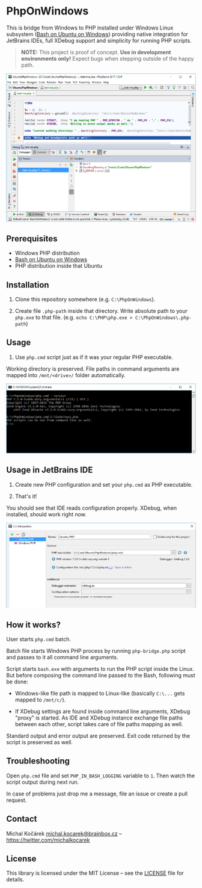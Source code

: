 # PhpOnWindows

This is bridge from Windows to PHP installed under Windows Linux subsystem 
    ([Bash on Ubuntu on Windows](https://msdn.microsoft.com/en-us/commandline/wsl/))
    providing native integration for JetBrains IDEs, full XDebug support and simplicity for running PHP scripts.

> **NOTE:** This project is proof of concept. **Use in development environments only!** 
> Expect bugs when stepping outside of the happy path.

![PhpStorm with debugging session running through PHP on Ubuntu on Windows](doc/phpstorm-preview.png)

## Prerequisites

* Windows PHP distribution
* [Bash on Ubuntu on Windows](https://msdn.microsoft.com/en-us/commandline/wsl/install_guide)
* PHP distribution inside that Ubuntu

## Installation

1. Clone this repository somewhere (e.g. `C:\PhpOnWindows`).

2. Create file `.php-path` inside that directory. Write absolute path to your `php.exe` to that file. 
   (e.g. `echo C:\PHP\php.exe > C:\PhpOnWindows\.php-path`)

## Usage

1. Use `php.cmd` script just as if it was your regular PHP executable.

Working directory is preserved. File paths in command arguments are mapped into `/mnt/<drive>/` folder automatically. 

![Linux PHP executable running in Windows command line](doc/command-line.png)

## Usage in JetBrains IDE

1. Create new PHP configuration and set your `php.cmd` as PHP executable.

2. That's it!

You should see that IDE reads configuration properly. XDebug, when installed, should work right now.

![PhpStorm settings with path to php.cmd set](doc/phpstorm-settings.png)

## How it works?

User starts `php.cmd` batch.

Batch file starts Windows PHP process by running `php-bridge.php` script and passes to it all command line arguments.

Script starts `bash.exe` with arguments to run the PHP script inside the Linux. But before composing the command line
passed to the Bash, following must be done:

* Windows-like file path is mapped to Linux-like (basically `C:\...` gets mapped to `/mnt/c/`).

* If XDebug settings are found inside command line arguments, XDebug "proxy" is started. As IDE and XDebug instance
  exchange file paths between each other, script takes care of file paths mapping as well.
  
Standard output and error output are preserved. Exit code returned by the script is preserved as well.

## Troubleshooting

Open `php.cmd` file and set `PHP_IN_BASH_LOGGING` variable to `1`. Then watch the script output during next run.

In case of problems just drop me a message, file an issue or create a pull request.

## Contact

Michal Kočárek <michal.kocarek@brainbox.cz> – <https://twitter.com/michalkocarek>

## License

This library is licensed under the MIT License – see the [LICENSE](LICENSE) file for details.
